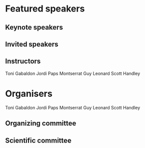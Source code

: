 # Featured speakers

## Keynote speakers


## Invited speakers


## Instructors
Toni Gabaldon
Jordi Paps Montserrat
Guy Leonard
Scott Handley

# Organisers
Toni Gabaldon
Jordi Paps Montserrat
Guy Leonard
Scott Handley

## Organizing committee


## Scientific committee
